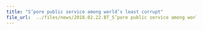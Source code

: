 ```yaml
---
title: "S’pore public service among world’s least corrupt"
file_url:  ../files/news/2018.02.22.BT_S’pore public service among world’s least corrupt.pdf
---
```

